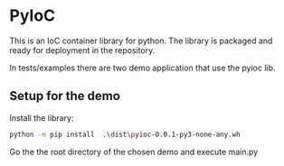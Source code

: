 # PyIoC

This is an IoC container library for python.
The library is packaged and ready for deployment in the repository.

In tests/examples there are two demo application that use the pyioc lib.

## Setup for the demo

Install the library:

```bash
python -m pip install  .\dist\pyioc-0.0.1-py3-none-any.wh
```

Go the the root directory of the chosen demo and execute main.py
